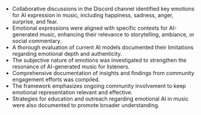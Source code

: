 - Collaborative discussions in the Discord channel identified key emotions for AI expression in music, including happiness, sadness, anger, surprise, and fear.
- Emotional expressions were aligned with specific contexts for AI-generated music, enhancing their relevance to storytelling, ambiance, or social commentary.
- A thorough evaluation of current AI models documented their limitations regarding emotional depth and authenticity.
- The subjective nature of emotions was investigated to strengthen the resonance of AI-generated music for listeners.
- Comprehensive documentation of insights and findings from community engagement efforts was compiled.
- The framework emphasizes ongoing community involvement to keep emotional representation relevant and effective.
- Strategies for education and outreach regarding emotional AI in music were also documented to promote broader understanding.